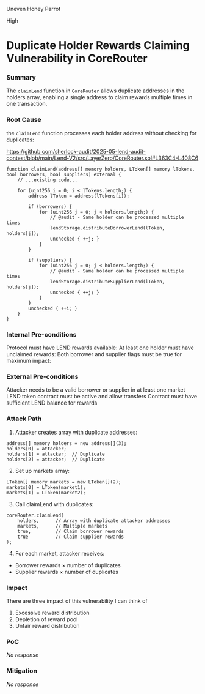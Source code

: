 Uneven Honey Parrot

High

# Duplicate Holder Rewards Claiming Vulnerability in CoreRouter

### Summary

The  `claimLend` function in `CoreRouter` allows duplicate addresses in the holders array, enabling a single address to claim rewards multiple times in one transaction.

### Root Cause

the `claimLend` function processes each holder address without checking for duplicates:

https://github.com/sherlock-audit/2025-05-lend-audit-contest/blob/main/Lend-V2/src/LayerZero/CoreRouter.sol#L363C4-L408C6

``` solidity
function claimLend(address[] memory holders, LToken[] memory lTokens, bool borrowers, bool suppliers) external {
    // ...existing code...
    
    for (uint256 i = 0; i < lTokens.length;) {
        address lToken = address(lTokens[i]);
        
        if (borrowers) {
            for (uint256 j = 0; j < holders.length;) {
                // @audit - Same holder can be processed multiple times
                lendStorage.distributeBorrowerLend(lToken, holders[j]);
                unchecked { ++j; }
            }
        }
        
        if (suppliers) {
            for (uint256 j = 0; j < holders.length;) {
                // @audit - Same holder can be processed multiple times
                lendStorage.distributeSupplierLend(lToken, holders[j]);
                unchecked { ++j; }
            }
        }
        unchecked { ++i; }
    }
}

```

### Internal Pre-conditions

Protocol must have LEND rewards available:
At least one holder must have unclaimed rewards:
Both borrower and supplier flags must be true for maximum impact:

### External Pre-conditions

Attacker needs to be a valid borrower or supplier in at least one market
LEND token contract must be active and allow transfers
Contract must have sufficient LEND balance for rewards

### Attack Path

1. Attacker creates array with duplicate addresses:

```solidity
address[] memory holders = new address[](3);
holders[0] = attacker;
holders[1] = attacker;  // Duplicate
holders[2] = attacker;  // Duplicate

```

2. Set up markets array:

```solidity
LToken[] memory markets = new LToken[](2);
markets[0] = LToken(market1);
markets[1] = LToken(market2);

```

3. Call claimLend with duplicates:

```solidity
coreRouter.claimLend(
    holders,      // Array with duplicate attacker addresses
    markets,      // Multiple markets
    true,         // Claim borrower rewards
    true          // Claim supplier rewards
);
```

4. For each market, attacker receives:

- Borrower rewards × number of duplicates
- Supplier rewards × number of duplicates


### Impact

There are three impact of this vulnerability I can think of

1. Excessive reward distribution
2. Depletion of reward pool
3. Unfair reward distribution

### PoC

_No response_

### Mitigation

_No response_